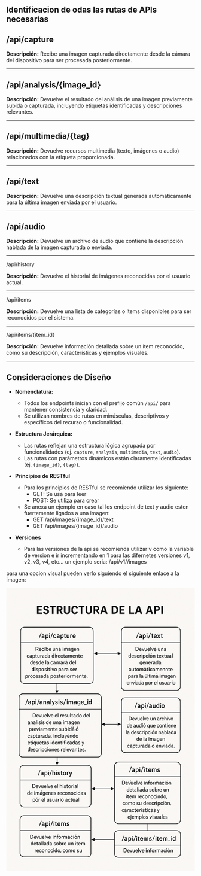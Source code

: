 ## Identificacion de odas las rutas de APIs necesarias

## /api/capture 

**Descripción:** Recibe una imagen capturada directamente desde la cámara del dispositivo para ser procesada posteriormente.
 
---
 
## /api/analysis/{image_id}  

**Descripción:** Devuelve el resultado del análisis de una imagen previamente subida o capturada, incluyendo etiquetas identificadas y descripciones relevantes.
 
---
 
## /api/multimedia/{tag}  

**Descripción:** Devuelve recursos multimedia (texto, imágenes o audio) relacionados con la etiqueta proporcionada.
 
---
 
## /api/text  

**Descripción:** Devuelve una descripción textual generada automáticamente para la última imagen enviada por el usuario.
 
---
 
## /api/audio  

**Descripción:** Devuelve un archivo de audio que contiene la descripción hablada de la imagen capturada o enviada.
 
---

/api/history 

**Descripción:** Devuelve el historial de imágenes reconocidas por el usuario actual.

---

/api/items 

**Descripción:** Devuelve una lista de categorías o ítems disponibles para ser reconocidos por el sistema.

---

/api/items/{item_id} 

**Descripción:** Devuelve información detallada sobre un ítem reconocido, como su descripción, características y ejemplos visuales.

---

## Consideraciones de Diseño
 
- **Nomenclatura:**

  - Todos los endpoints inician con el prefijo común `/api/` para mantener consistencia y claridad.
  - Se utilizan nombres de rutas en minúsculas, descriptivos y específicos del recurso o funcionalidad.
 
- **Estructura Jerárquica:**

  - Las rutas reflejan una estructura lógica agrupada por funcionalidades (ej. `capture`, `analysis`, `multimedia`, `text`, `audio`).
  - Las rutas con parámetros dinámicos están claramente identificadas (ej. `{image_id}`, `{tag}`).

- **Principios de RESTful**

  - Para los principios de RESTful se recomiendo utilizar los siguiente:
    - GET: Se usa para leer
    - POST: Se utiliza para crear
  - Se anexa un ejemplo en caso tal los endpoint de text y audio esten fuertemente ligados a una imagen:
    - GET /api/images/{image_id}/text
    - GET /api/images/{image_id}/audio

- **Versiones**

  - Para las versiones de la api se recomienda utilizar v como la variable de version e ir incrementando en 1 para las difernetes versiones v1, v2, v3, v4, etc... un ejemplo seria: /api/v1//images

para una opcion visual pueden verlo siguiendo el siguiente enlace a la imagen:

![Diagram](api-flow-diagram.png)